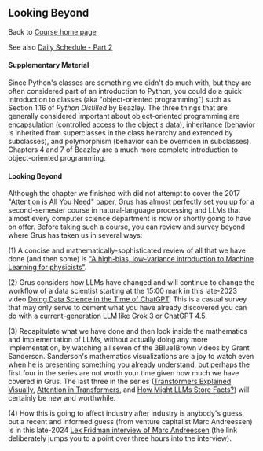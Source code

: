 ## Looking Beyond

Back to [Course home page](./index.html)

See also [Daily Schedule - Part 2](./daily_schedule_part2.html)

#### Supplementary Material

Since Python's classes are something we didn't do much with, but they are often considered part of an introduction to Python, you could do a quick introduction to classes (aka "object-oriented programming") such as Section 1.16 of *Python Distilled* by Beazley. The three things that are generally considered important about object-oriented programming are encapsulation (controlled access to the object's data), inheritance (behavior is inherited from superclasses in the class heirarchy and extended by subclasses), and polymorphism (behavior can be overriden in subclasses). Chapters 4 and 7 of Beazley are a much more complete introduction to object-oriented programming.

#### Looking Beyond

Although the chapter we finished with did not attempt to cover the 2017 "[Attention is All You Need](https://arxiv.org/abs/1706.03762)" paper, Grus has almost perfectly set you up for a second-semester course in natural-language processing and LLMs that almost every computer science department is now or shortly going to have on offer. Before taking such a course, you can review and survey beyond where Grus has taken us in several ways:

(1) A concise and mathematically-sophisticated review of all that we have done (and then some) is ["A high-bias, low-variance introduction to Machine Learning for physicists"](./references/MachineLearningForPhysicists.pdf).

(2) Grus considers how LLMs have changed and will continue to change the workflow of a data scientist starting at the 15:00 mark in this late-2023 video [Doing Data Science in the Time of ChatGPT](https://youtu.be/oyV81rnLSJc?t=900). This is a casual survey that may only serve to cement what you have already discovered you can do with a current-generation LLM like Grok 3 or ChatGPT 4.5.

(3) Recapitulate what we have done and then look inside the mathematics and implementation of LLMs, without actually doing any more implementation, by watching all seven of the 3Blue1Brown videos by Grant Sanderson. Sanderson's mathematics visualizations are a joy to watch even when he is presenting something you already understand, but perhaps the first four in the series are not worth your time given how much we have covered in Grus. The last three in the series ([Transformers Explained Visually](https://youtu.be/wjZofJX0v4M), [Attention in Transformers](https://youtu.be/eMlx5fFNoYc), and [How Might LLMs Store Facts?](https://youtu.be/9-Jl0dxWQs8)) will certainly be new and worthwhile. 

(4) How this is going to affect industry after industry is anybody's guess, but a recent and informed guess (from venture capitalist Marc Andreessen) is in this late-2024 [Lex Fridman interview of Marc Andreessen](https://youtu.be/OHWnPOKh_S0?feature=shared&t=11849) (the link deliberately jumps you to a point over three hours into the interview).

